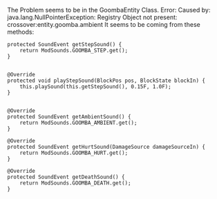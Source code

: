 The Problem seems to be in the GoombaEntity Class.
Error: Caused by: java.lang.NullPointerException: Registry Object not present: crossover:entity.goomba.ambient
It seems to be coming from these methods:

    protected SoundEvent getStepSound() {
        return ModSounds.GOOMBA_STEP.get();
    }


    @Override
    protected void playStepSound(BlockPos pos, BlockState blockIn) {
        this.playSound(this.getStepSound(), 0.15F, 1.0F);
    }


    @Override
    protected SoundEvent getAmbientSound() {
        return ModSounds.GOOMBA_AMBIENT.get();
    }

    @Override
    protected SoundEvent getHurtSound(DamageSource damageSourceIn) {
        return ModSounds.GOOMBA_HURT.get();
    }

    @Override
    protected SoundEvent getDeathSound() {
        return ModSounds.GOOMBA_DEATH.get();
    }